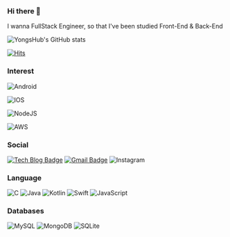 ### Hi there  👋
I wanna FullStack Engineer, so that I've been studied Front-End & Back-End
<!--
**YongsHub/YongsHub** is a ✨ _special_ ✨ repository because its `README.md` (this file) appears on your GitHub profile.

Here are some ideas to get you started:

- 🔭 I’m currently working on ...
- 🌱 I’m currently learning ...
- 👯 I’m looking to collaborate on ...
- 🤔 I’m looking for help with ...
- 💬 Ask me about ...
- 📫 How to reach me: ...
- 😄 Pronouns: ...
- ⚡ Fun fact: ...
-->
![YongsHub's GitHub stats](https://github-readme-stats.vercel.app/api?username=YongsHub&hide=contribs,prs)

[![Hits](https://hits.seeyoufarm.com/api/count/incr/badge.svg?url=https%3A%2F%2Fgithub.com%2FYongsHub&count_bg=%23050000&title_bg=%23DF0808&icon=nextdoor.svg&icon_color=%23E7E7E7&title=hits&edge_flat=false)](https://hits.seeyoufarm.com)
### Interest
![Android](https://img.shields.io/badge/Android-3DDC84?style=for-the-badge&logo=android&logoColor=white)

![IOS](https://img.shields.io/badge/iOS-000000?style=for-the-badge&logo=ios&logoColor=white)

![NodeJS](https://img.shields.io/badge/node.js-%2343853D.svg?style=for-the-badge&logo=node.js&logoColor=white)

![AWS](https://img.shields.io/badge/AWS-%23FF9900.svg?style=for-the-badge&logo=amazon-aws&logoColor=white)

### Social
  [![Tech Blog Badge](http://img.shields.io/badge/-Tech%20blog-black?style=flat-square&logo=github&link=https://github.com/YongsHub)](https://github.com/YongsHub)
  [![Gmail Badge](https://img.shields.io/badge/Gmail-d14836?style=flat-square&logo=Gmail&logoColor=white&link=mailto:gimtaeyong199@gmail.com)](mailto:gimtaeyong199@gmail.com)
  ![Instagram](https://img.shields.io/badge/Instragram-%23E4405F.svg?style=for-the-badge&logo=Instagram&logoColor=white)
  
  
 ### Language
 ![C](https://img.shields.io/badge/c-%2300599C.svg?style=for-the-badge&logo=c&logoColor=white)
 ![Java](https://img.shields.io/badge/java-%23ED8B00.svg?style=for-the-badge&logo=java&logoColor=white)
 ![Kotlin](https://img.shields.io/badge/kotlin-%230095D5.svg?style=for-the-badge&logo=kotlin&logoColor=white)
 ![Swift](https://img.shields.io/badge/swift-%23FA7343.svg?style=for-the-badge&logo=swift&logoColor=white)
 ![JavaScript](https://img.shields.io/badge/javascript-%23323330.svg?style=for-the-badge&logo=javascript&logoColor=%23F7DF1E)
 
 
 ### Databases
 ![MySQL](https://img.shields.io/badge/mysql-%2300f.svg?style=for-the-badge&logo=mysql&logoColor=white)
 ![MongoDB](https://img.shields.io/badge/MongoDB-%234ea94b.svg?style=for-the-badge&logo=mongodb&logoColor=white)
 ![SQLite](https://img.shields.io/badge/sqlite-%2307405e.svg?style=for-the-badge&logo=sqlite&logoColor=white)
 
